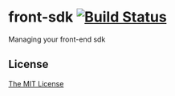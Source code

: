 # front-sdk [![Build Status](https://travis-ci.org/nevech/fsdk.svg?branch=master)](https://travis-ci.org/nevech/fsdk)

Managing your front-end sdk

## License
[The MIT License](./LICENSE)

